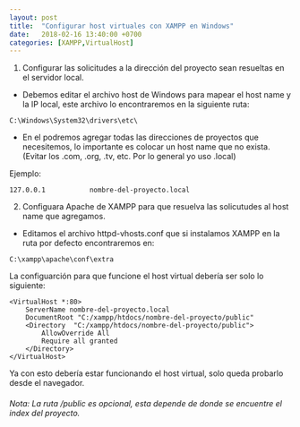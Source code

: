 ```yaml
---
layout: post
title:  "Configurar host virtuales con XAMPP en Windows"
date:   2018-02-16 13:40:00 +0700
categories: [XAMPP,VirtualHost]
---
```


1. Configurar las solicitudes a la dirección del proyecto sean resueltas en el servidor local.

* Debemos editar el archivo host de Windows para mapear el host name y la IP local, este archivo lo encontraremos en la siguiente ruta:

```
C:\Windows\System32\drivers\etc\
```

* En el podremos agregar todas las direcciones de proyectos que necesitemos, lo importante es colocar un host name que no exista. (Evitar los .com, .org, .tv, etc. Por lo general yo uso .local)

Ejemplo:
```
127.0.0.1           nombre-del-proyecto.local
```
2. Configuara Apache de XAMPP para que resuelva las solicutudes al host name que agregamos.

*  Editamos el archivo httpd-vhosts.conf que si instalamos XAMPP en la ruta por defecto encontraremos en:

```
C:\xampp\apache\conf\extra
```

La configuarción para que funcione el host virtual debería ser solo lo siguiente:
```
<VirtualHost *:80>
    ServerName nombre-del-proyecto.local
    DocumentRoot "C:/xampp/htdocs/nombre-del-proyecto/public"
    <Directory  "C:/xampp/htdocs/nombre-del-proyecto/public">
        AllowOverride All
        Require all granted
    </Directory>    
</VirtualHost>
```

Ya  con esto debería estar funcionando el host virtual, solo queda probarlo desde el navegador.

###### Nota: La ruta /public es opcional, esta depende de donde se encuentre el index del proyecto.

